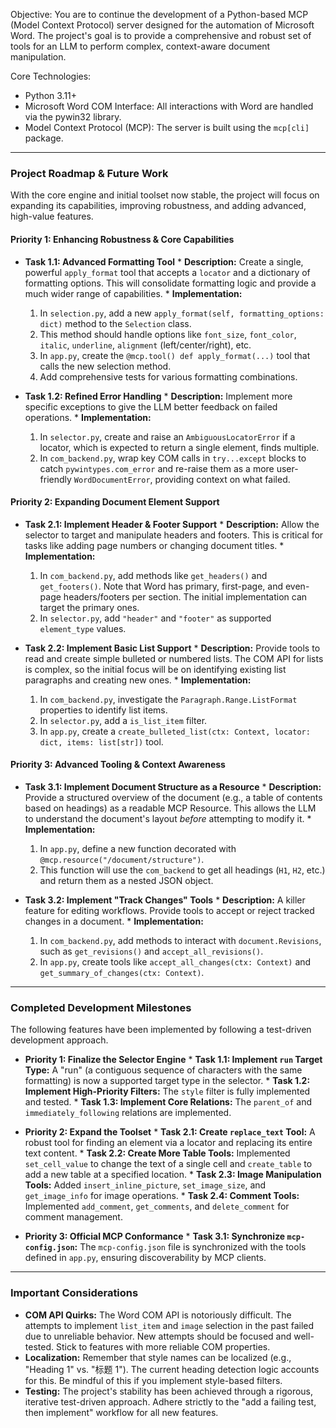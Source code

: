 Objective: You are to continue the development of a Python-based MCP (Model Context Protocol) server
  designed for the automation of Microsoft Word. The project's goal is to provide a comprehensive and robust
   set of tools for an LLM to perform complex, context-aware document manipulation.

  Core Technologies:
   * Python 3.11+
   * Microsoft Word COM Interface: All interactions with Word are handled via the pywin32 library.
   * Model Context Protocol (MCP): The server is built using the `mcp[cli]` package.

  ---

  ### **Project Roadmap & Future Work**

  With the core engine and initial toolset now stable, the project will focus on expanding its capabilities, improving robustness, and adding advanced, high-value features.

  #### **Priority 1: Enhancing Robustness & Core Capabilities**

  *   **Task 1.1: Advanced Formatting Tool**
    *   **Description:** Create a single, powerful `apply_format` tool that accepts a `locator` and a dictionary of formatting options. This will consolidate formatting logic and provide a much wider range of capabilities.
    *   **Implementation:**
        1.  In `selection.py`, add a new `apply_format(self, formatting_options: dict)` method to the `Selection` class.
        2.  This method should handle options like `font_size`, `font_color`, `italic`, `underline`, `alignment` (left/center/right), etc.
        3.  In `app.py`, create the `@mcp.tool() def apply_format(...)` tool that calls the new selection method.
        4.  Add comprehensive tests for various formatting combinations.

  *   **Task 1.2: Refined Error Handling**
    *   **Description:** Implement more specific exceptions to give the LLM better feedback on failed operations.
    *   **Implementation:**
        1.  In `selector.py`, create and raise an `AmbiguousLocatorError` if a locator, which is expected to return a single element, finds multiple.
        2.  In `com_backend.py`, wrap key COM calls in `try...except` blocks to catch `pywintypes.com_error` and re-raise them as a more user-friendly `WordDocumentError`, providing context on what failed.

  #### **Priority 2: Expanding Document Element Support**

  *   **Task 2.1: Implement Header & Footer Support**
    *   **Description:** Allow the selector to target and manipulate headers and footers. This is critical for tasks like adding page numbers or changing document titles.
    *   **Implementation:**
        1.  In `com_backend.py`, add methods like `get_headers()` and `get_footers()`. Note that Word has primary, first-page, and even-page headers/footers per section. The initial implementation can target the primary ones.
        2.  In `selector.py`, add `"header"` and `"footer"` as supported `element_type` values.

  *   **Task 2.2: Implement Basic List Support**
    *   **Description:** Provide tools to read and create simple bulleted or numbered lists. The COM API for lists is complex, so the initial focus will be on identifying existing list paragraphs and creating new ones.
    *   **Implementation:**
        1.  In `com_backend.py`, investigate the `Paragraph.Range.ListFormat` properties to identify list items.
        2.  In `selector.py`, add a `is_list_item` filter.
        3.  In `app.py`, create a `create_bulleted_list(ctx: Context, locator: dict, items: list[str])` tool.

  #### **Priority 3: Advanced Tooling & Context Awareness**

  *   **Task 3.1: Implement Document Structure as a Resource**
    *   **Description:** Provide a structured overview of the document (e.g., a table of contents based on headings) as a readable MCP Resource. This allows the LLM to understand the document's layout *before* attempting to modify it.
    *   **Implementation:**
        1.  In `app.py`, define a new function decorated with `@mcp.resource("/document/structure")`.
        2.  This function will use the `com_backend` to get all headings (`H1`, `H2`, etc.) and return them as a nested JSON object.

  *   **Task 3.2: Implement "Track Changes" Tools**
    *   **Description:** A killer feature for editing workflows. Provide tools to accept or reject tracked changes in a document.
    *   **Implementation:**
        1.  In `com_backend.py`, add methods to interact with `document.Revisions`, such as `get_revisions()` and `accept_all_revisions()`.
        2.  In `app.py`, create tools like `accept_all_changes(ctx: Context)` and `get_summary_of_changes(ctx: Context)`.

  ---

  ### **Completed Development Milestones**

  The following features have been implemented by following a test-driven development approach.

  *   **Priority 1: Finalize the Selector Engine**
    *   **Task 1.1: Implement `run` Target Type:** A "run" (a contiguous sequence of characters with the same formatting) is now a supported target type in the selector.
    *   **Task 1.2: Implement High-Priority Filters:** The `style` filter is fully implemented and tested.
    *   **Task 1.3: Implement Core Relations:** The `parent_of` and `immediately_following` relations are implemented.

  *   **Priority 2: Expand the Toolset**
    *   **Task 2.1: Create `replace_text` Tool:** A robust tool for finding an element via a locator and replacing its entire text content.
    *   **Task 2.2: Create More Table Tools:** Implemented `set_cell_value` to change the text of a single cell and `create_table` to add a new table at a specified location.
    *   **Task 2.3: Image Manipulation Tools:** Added `insert_inline_picture`, `set_image_size`, and `get_image_info` for image operations.
    *   **Task 2.4: Comment Tools:** Implemented `add_comment`, `get_comments`, and `delete_comment` for comment management.

  *   **Priority 3: Official MCP Conformance**
    *   **Task 3.1: Synchronize `mcp-config.json`:** The `mcp-config.json` file is synchronized with the tools defined in `app.py`, ensuring discoverability by MCP clients.

  ---

  ### **Important Considerations**

   * **COM API Quirks:** The Word COM API is notoriously difficult. The attempts to implement `list_item` and `image` selection in the past failed due to unreliable behavior. New attempts should be focused and well-tested. Stick to features with more reliable COM properties.
   * **Localization:** Remember that style names can be localized (e.g., "Heading 1" vs. "标题 1"). The current heading detection logic accounts for this. Be mindful of this if you implement style-based filters.
   * **Testing:** The project's stability has been achieved through a rigorous, iterative test-driven approach. Adhere strictly to the "add a failing test, then implement" workflow for all new features.